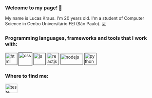 <h3 align="left">Welcome to my page! 🤩</h3>

My name is Lucas Kraus. I'm 20 years old. I'm a student of Computer Science in Centro Universitário FEI (São Paulo). 💻


<h3 align="left">Programming languages, frameworks and tools that I work with:</h3>

<a href="" target="blank"><img align="center" src="https://www.vectorlogo.zone/logos/w3_html5/w3_html5-icon.svg" alt="html" height="40" width="40" /></a> <a href="" target="blank"><img align="center" src="https://www.vectorlogo.zone/logos/w3_css/w3_css-official.svg" alt="css" height="45" width="45" /></a> <a href="" target="blank"><img align="center" src="https://www.vectorlogo.zone/logos/javascript/javascript-icon.svg" alt="js" height="40" width="40" /></a> <a href="" target="blank"><img align="center" src="https://www.vectorlogo.zone/logos/reactjs/reactjs-icon.svg" alt="reactjs" height="40" width="40" /></a> <a href="" target="blank"><img align="center" src="https://www.vectorlogo.zone/logos/nodejs/nodejs-horizontal.svg" alt="nodejs" height="35" width="75" /></a> <a href="" target="blank"><img align="center" src="https://www.vectorlogo.zone/logos/python/python-icon.svg" alt="python" height="40" width="40" /></a>

<h3 align="left">Where to find me:</h3>
<p align="left">
<a href="https://www.linkedin.com/in/lucas-kraus-monteiro-alves-00200b252/" target="blank"><img align="center" src="https://www.vectorlogo.zone/logos/linkedin/linkedin-icon.svg" alt="teste" height="30" width="40" /></a>
